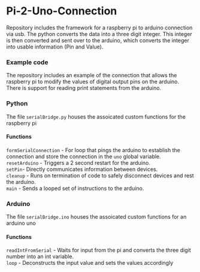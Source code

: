 # Pi-2-Uno-Connection
Repository includes the framework for a raspberry pi to arduino connection via usb. The python converts the data into a three digit integer. This integer is then converted and sent over to the arduino, which converts the integer into usable information (Pin and Value).

### Example code
The repository includes an example of the connection that allows the raspberry pi to modify the values of digital output pins on the arduino. There is support for reading print statements from the arduino.

### Python
The file `serialBridge.py` houses the assoicated custom functions for the raspberry pi
#### Functions
`formSerialConnection` - For loop that pings the arduino to establish the connection and store the connection in the `uno` global variable.<br />
`resetArduino` - Triggers a 2 second restart for the arduino.<br />
`setPin`- Directly communicates information between devices.<br />
`cleanup` - Runs on termination of code to safely disconnect devices and rest the arduino.<br />
`main` - Sends a looped set of instructions to the arduino.

### Arduino
The file `serialBridge.ino` houses the assoicated custom functions for an arduino uno
#### Functions
`readIntFromSerial` - Waits for input from the pi and converts the three digit number into an int variable. <br />
`loop` - Deconstructs the input value and sets the values accordingly

